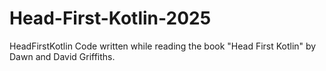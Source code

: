 # Head-First-Kotlin-2025
HeadFirstKotlin Code written while reading the book "Head First Kotlin" by Dawn and David Griffiths.
